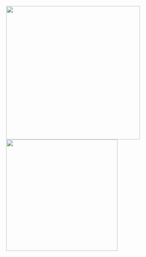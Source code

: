 
<!--
**xavier-hernandez/xavier-hernandez** is a ✨ _special_ ✨ repository because its `README.md` (this file) appears on your GitHub profile.

Here are some ideas to get you started:

- 🔭 I’m currently working on ...
- 🌱 I’m currently learning ...
- 👯 I’m looking to collaborate on ...
- 🤔 I’m looking for help with ...
- 💬 Ask me about ...
- 📫 How to reach me: ...
- 😄 Pronouns: ...
- ⚡ Fun fact: ...
-->

 <img src="https://github-readme-stats.vercel.app/api?username=xavier-hernandez&show_icons=true&theme=prussian&count_private=true" width="360" /><img src="https://github-readme-stats.vercel.app/api/top-langs/?username=xavier-hernandez&show_icons=true&theme=prussian&exclude_repo=react-wordle&layout=compact&count_private=true" width="300" />